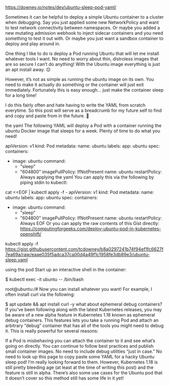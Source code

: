 https://downey.io/notes/dev/ubuntu-sleep-pod-yaml/

Sometimes it can be helpful to deploy a simple Ubuntu container to a cluster when debugging. Say you just applied some new NetworkPolicy and want to test network connectivity between namespaces. Or maybe you added a new mutating admission webhook to inject sidecar containers and you need something to test it out with. Or maybe you just want a sandbox container to deploy and play around in.

One thing I like to do is deploy a Pod running Ubuntu that will let me install whatever tools I want. No need to worry about thin, distroless images that are so secure I can’t do anything! With the Ubuntu image everything is just an apt install away. 😌

However, it’s not as simple as running the ubuntu image on its own. You need to make it actually do something or the container will just exit immediately. Fortunately this is easy enough… just make the container sleep for a long time!

I do this fairly often and hate having to write the YAML from scratch everytime. So this post will serve as a breadcrumb for my future self to find and copy and paste from in the future. 🤞

the yaml
The following YAML will deploy a Pod with a container running the ubuntu Docker image that sleeps for a week. Plenty of time to do what you need!

apiVersion: v1
kind: Pod
metadata:
  name: ubuntu
  labels:
    app: ubuntu
spec:
  containers:
  - image: ubuntu
    command:
      - "sleep"
      - "604800"
    imagePullPolicy: IfNotPresent
    name: ubuntu
  restartPolicy: Always
applying the yaml
You can apply this via the following by piping stdin to kubectl:

cat <<EOF | kubectl apply -f -
apiVersion: v1
kind: Pod
metadata:
  name: ubuntu
  labels:
    app: ubuntu
spec:
  containers:
  - image: ubuntu
    command:
      - "sleep"
      - "604800"
    imagePullPolicy: IfNotPresent
    name: ubuntu
  restartPolicy: Always
EOF
Or you can apply the raw contents of this Gist directly:
https://computingforgeeks.com/deploy-ubuntu-pod-in-kubernetes-openshift/

kubectl apply -f https://gist.githubusercontent.com/tcdowney/b8a0297241b74f94ef1fc6627f7ea69a/raw/eaae035f5adca37ca00d4a49f1c1958fe3db89e3/ubuntu-sleep.yaml

using the pod
Start up an interactive shell in the container:

$ kubectl exec -it ubuntu -- /bin/bash

root@ubuntu:/#
Now you can install whatever you want! For example, I often install curl via the following:

$ apt update && apt install curl -y
what about ephemeral debug containers?
If you’ve been following along with the latest Kubernetes releases, you may be aware of a new alpha feature in Kubernetes 1.18 known as ephemeral debug containers. This features lets you take a running Pod and attach an arbitrary “debug” container that has all of the tools you might need to debug it. This is really powerful for several reasons:

If a Pod is misbehaving you can attach the container to it and see what’s going on directly.
You can continue to follow best practices and publish small container images. No need to include debug utilities “just in case.”
No need to look up this page to copy paste some YAML for a hacky Ubuntu sleep pod!
I’m really looking forward to them. However, Kubernetes 1.18 is still pretty bleeding age (at least at the time of writing this post) and the feature is still in alpha. There’s also some use cases for the Ubuntu pod that it doesn’t cover so this method still has some life in it yet!